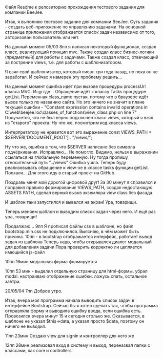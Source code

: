 Файл Readme к репозиторию прохождения тестового задания для компании BeeJee.

Итак, я выполняю тестовое задание для компании BeeJee. Суть задания - создать веб-приложение
по управлению задачами. На основной странице приложения отображается список задач независимо
от того, авторизован пользователь или нет.

На данный момент 05/03 8пп я написал некоторый функционал, создал класс, реализующий принцип mvc.
Также создал класс бизнес-логики (предметный) для работы с задачами. Также создал класс,
отвечающий за пострение views, т.е. для работы с шаблонизатором.

Я взял свой шаблонизатор, который писал три года назад, но пока он не заработал. 
И сейчас я намерен эту проблему решить...

На данный момент ошибка идёт при вызове процедуры processUrl класса MVC.
Ищу где...  Обращение идёт к классу Tasks процедуре getList. 
Переменная class_name пустая, потому что в браузере идёт вызов только по названию сайта.
Но это ничего не значит в плане текущей ошибки - "Constant expression contains invalid operations in C:\web\beejee.loc\classes_of_functions\view_class.php on line 7"
Получается, что не был верно подключен класс views, который я взял из "старого" проекта.
Ну что же, посмотрим код класса views.

Интерпретатору не нравится вот это выражение 
		const VIEWS_PATH = $SERVER['DOCUMENT_ROOT'] . "/views/";

Ну что же, ошибка в том, что $SERVER написано без символа подчёркивания. Исправляю...
Не помогло. Видимо, нельзя в выражении ссылаться на глобальную переменную.
Ну тогда пропишу относительный путь "../views"
Ошибка ушла. Теперь буду реализовывать обращение к view-хе в классе tasks функции getList. Поехали...
Для этого иду в старый проект на GitHub.

Поздравь меня мой дорогой цифровой друг! 
За 30 минут я справился и поправил правило формирования VIEWS_PATH, создал недостающую ASSETS PATH,
сделал верный вызов экземляра view class без фасада.

И шаблон таки запустился и вывелся на экран! Ура, товарищи.

Теперь меняем шаблон и выводим список задач через него. И ещё раз ура, товарищи!

Продалжаю... 9пп
Я прописал файлы css в шаблоне, но файл bootstrap.min.css не подключился.
Выясняю, в чём может быть причина.
10пп - в bootstrap отображается интерфейс, работает вывод задач из шаблона
Теперь надо, чтобы открывался диалог модальный для добавления задачи
Пора проверить корректно ли цепляется имющийся js-файл

10пп 16мин модальная форма формируется

10пп 53 мин - выделил отдельную страницу для html-формы. убрал modal. настраиваю отображение ошибки. ложусь спать, остальное завтра.

20/05/04 7пп Доброе утро.

Итак, вчера моя программа начала выводить список задач в интерфейсе Bootstrap.
Сейчас бы я хотел сделать так, чтобы программа отправляла форму и выводила ошибку ввода, если ошибка есть.
Провозился вчера минут 15 и сегодня столько же. Оказывается, в шаблоне не указал $this->data, а указал просто $data, поэтому он ничего не выводил.

11пп 23мин
Создаю view для signin и контроллер для него же

12пп 28мин
реализовал вход в систему и выход, переназвал папки с классами, как core и controllers


